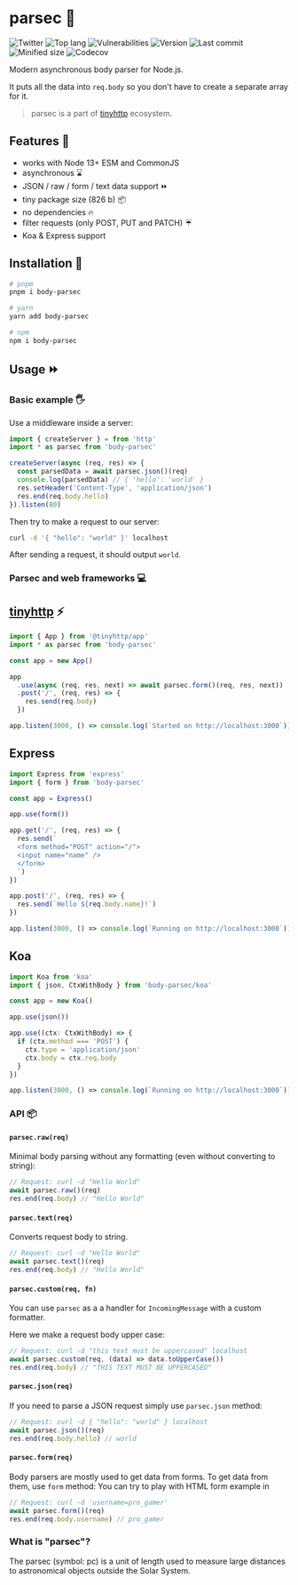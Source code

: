 # parsec 🌌

![Twitter](https://img.shields.io/twitter/follow/v1rtl.svg?label=twitter&style=flat-square)
![Top lang](https://img.shields.io/github/languages/top/talentlessguy/parsec.svg?style=flat-square)
![Vulnerabilities](https://img.shields.io/snyk/vulnerabilities/npm/body-parsec.svg?style=flat-square)
![Version](https://img.shields.io/npm/v/body-parsec.svg?style=flat-square)
![Last commit](https://img.shields.io/github/last-commit/talentlessguy/parsec.svg?style=flat-square)
![Minified size](https://img.shields.io/bundlephobia/min/body-parsec.svg?style=flat-square) ![Codecov](https://img.shields.io/codecov/c/gh/talentlessguy/parsec?style=flat-square)

Modern asynchronous body parser for Node.js.

It puts all the data into `req.body` so you don't have to create a separate array for it.

> parsec is a part of [tinyhttp](https://github.com/talentlessguy/tinyhttp) ecosystem.

## Features 👀

- works with Node 13+ ESM and CommonJS
- asynchronous ⌛
- JSON / raw / form / text data support ⏩
- tiny package size (826 b) 📦
- no dependencies 🔥
- filter requests (only POST, PUT and PATCH) ☔
- Koa & Express support

## Installation 🔄

```sh
# pnpm
pnpm i body-parsec

# yarn
yarn add body-parsec

# npm
npm i body-parsec
```

## Usage ⏩

### Basic example 🖐

Use a middleware inside a server:

```js
import { createServer } = from 'http'
import * as parsec from 'body-parsec'

createServer(async (req, res) => {
  const parsedData = await parsec.json()(req)
  console.log(parsedData) // { 'hello': 'world' }
  res.setHeader('Content-Type', 'application/json')
  res.end(req.body.hello)
}).listen(80)
```

Then try to make a request to our server:

```sh
curl -d '{ "hello": "world" }' localhost
```

After sending a request, it should output `world`.

### Parsec and web frameworks 💻

## [tinyhttp](https://github.com/talentlessguy/tinyhttp) ⚡

```ts
import { App } from '@tinyhttp/app'
import * as parsec from 'body-parsec'

const app = new App()

app
  .use(async (req, res, next) => await parsec.form()(req, res, next))
  .post('/', (req, res) => {
    res.send(req.body)
  })

app.listen(3000, () => console.log(`Started on http://localhost:3000`))
```

## Express

```ts
import Express from 'express'
import { form } from 'body-parsec'

const app = Express()

app.use(form())

app.get('/', (req, res) => {
  res.send(`
  <form method="POST" action="/">
  <input name="name" />
  </form>
  `)
})

app.post('/', (req, res) => {
  res.send(`Hello ${req.body.name}!`)
})

app.listen(3000, () => console.log(`Running on http://localhost:3000`))
```

## Koa

```ts
import Koa from 'koa'
import { json, CtxWithBody } from 'body-parsec/koa'

const app = new Koa()

app.use(json())

app.use((ctx: CtxWithBody) => {
  if (ctx.method === 'POST') {
    ctx.type = 'application/json'
    ctx.body = ctx.req.body
  }
})

app.listen(3000, () => console.log(`Running on http://localhost:3000`))
```

### API 📦

#### `parsec.raw(req)`

Minimal body parsing without any formatting (even without converting to string):

```js
// Request: curl -d "Hello World"
await parsec.raw()(req)
res.end(req.body) // "Hello World"
```

#### `parsec.text(req)`

Converts request body to string.

```js
// Request: curl -d "Hello World"
await parsec.text()(req)
res.end(req.body) // "Hello World"
```

#### `parsec.custom(req, fn)`

You can use `parsec` as a a handler for `IncomingMessage` with a custom formatter.

Here we make a request body upper case:

```js
// Request: curl -d "this text must be uppercased" localhost
await parsec.custom(req, (data) => data.toUpperCase())
res.end(req.body) // "THIS TEXT MUST BE UPPERCASED"
```

#### `parsec.json(req)`

If you need to parse a JSON request simply use `parsec.json` method:

```js
// Request: curl -d { "hello": "world" } localhost
await parsec.json()(req)
res.end(req.body.hello) // world
```

#### `parsec.form(req)`

Body parsers are mostly used to get data from forms. To get data from them, use `form` method:
You can try to play with HTML form example in

```js
// Request: curl -d 'username=pro_gamer'
await parsec.form()(req)
res.end(req.body.username) // pro_gamer
```

### What is "parsec"?

The parsec (symbol: pc) is a unit of length used to measure large distances to astronomical objects outside the Solar System.
